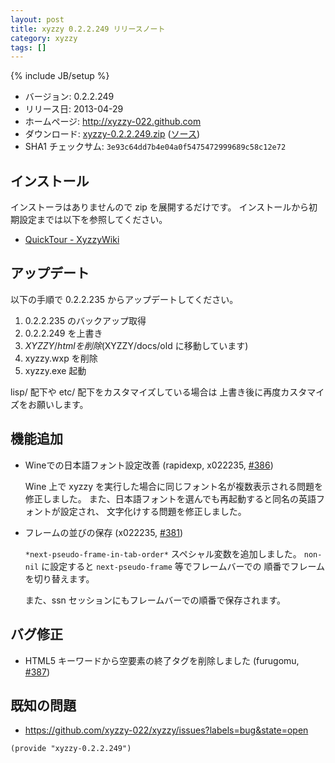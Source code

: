 ```yaml
---
layout: post
title: xyzzy 0.2.2.249 リリースノート
category: xyzzy
tags: []
---
```

{% include JB/setup %}

  * バージョン: 0.2.2.249
  * リリース日: 2013-04-29
  * ホームページ: <http://xyzzy-022.github.com>
  * ダウンロード: [xyzzy-0.2.2.249.zip](downloads/xyzzy-0.2.2.249.zip)
    ([ソース](downloads/xyzzy-src-0.2.2.249.zip))
  * SHA1 チェックサム: `3e93c64dd7b4e04a0f5475472999689c58c12e72`


インストール
------------

インストーラはありませんので zip を展開するだけです。
インストールから初期設定までは以下を参照してください。

  * [QuickTour - XyzzyWiki]


アップデート
------------

以下の手順で 0.2.2.235 からアップデートしてください。

  1. 0.2.2.235 のバックアップ取得
  2. 0.2.2.249 を上書き
  3. $XYZZY/html を削除 ($XYZZY/docs/old に移動しています)
  4. xyzzy.wxp を削除
  5. xyzzy.exe 起動

lisp/ 配下や etc/ 配下をカスタマイズしている場合は
上書き後に再度カスタマイズをお願いします。


機能追加
--------

  * Wineでの日本語フォント設定改善 (rapidexp, x022235, [#386])

    Wine 上で xyzzy を実行した場合に同じフォント名が複数表示される問題を修正しました。
    また、日本語フォントを選んでも再起動すると同名の英語フォントが設定され、
    文字化けする問題を修正しました。

  * フレームの並びの保存 (x022235, [#381])

    `*next-pseudo-frame-in-tab-order*` スペシャル変数を追加しました。
    `non-nil` に設定すると `next-pseudo-frame` 等でフレームバーでの
    順番でフレームを切り替えます。

    また、ssn セッションにもフレームバーでの順番で保存されます。


バグ修正
--------

  * HTML5 キーワードから空要素の終了タグを削除しました (furugomu, [#387])


既知の問題
----------

  * <https://github.com/xyzzy-022/xyzzy/issues?labels=bug&state=open>


`(provide "xyzzy-0.2.2.249")`

  [QuickTour - XyzzyWiki]: http://xyzzy.s53.xrea.com/wiki/index.php?QuickTour
  [#381]: https://github.com/xyzzy-022/xyzzy/issues/381
  [#386]: https://github.com/xyzzy-022/xyzzy/issues/386
  [#387]: https://github.com/xyzzy-022/xyzzy/issues/387
